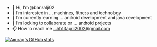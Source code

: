 - 👋 Hi, I’m @bansalji02
- 👀 I’m interested in ... machines, fitness and technology
- 🌱 I’m currently learning ... android development and java development 
- 💞️ I’m looking to collaborate on ... android projects
- 📫 How to reach me ...hb13april2002@gmail.com

<!---
bansalji02/bansalji02 is a ✨ special ✨ repository because its `README.md` (this file) appears on your GitHub profile.
You can click the Preview link to take a look at your changes.
--->

[![Anurag's GitHub stats](https://github-readme-stats.vercel.app/api?username=bansalji02)](https://github.com/bansalji02/github-readme-stats)


